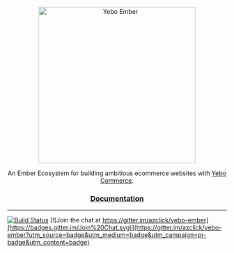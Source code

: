 <p align="center">
  <a href="http://www.yebo-ember.com/">
    <img alt="Yebo Ember" src="https://rawgit.com/azclick/yebo-ember/master/docs/theme/assets/img/logo.svg" width="360">
  </a>
</p>

<p align="center">
  An Ember Ecosystem for building ambitious ecommerce websites with <a href="https://github.com/yebo/yebo">Yebo Commerce</a>.
</p>

<h3 align="center">
  <a href="http://www.yebo-ember.com/">Documentation</a>
</h3>

***

[![Build Status](https://travis-ci.org/azclick/yebo-ember.svg?branch=master)](https://travis-ci.org/azclick/yebo-ember)
[![Join the chat at https://gitter.im/azclick/yebo-ember](https://badges.gitter.im/Join%20Chat.svg)](https://gitter.im/azclick/yebo-ember?utm_source=badge&utm_medium=badge&utm_campaign=pr-badge&utm_content=badge)


